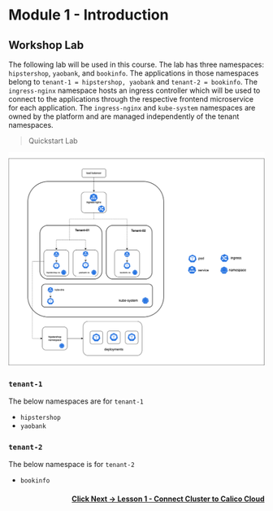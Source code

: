 # Module 1 - Introduction

## Workshop Lab

The following lab will be used in this course. The lab has three namespaces: `hipstershop`, `yaobank`, and `bookinfo`. The applications in those namespaces belong to `tenant-1 = hipstershop, yaobank` and `tenant-2 = bookinfo`. The `ingress-nginx` namespace hosts an ingress controller which will be used to connect to the applications through the respective frontend microservice for each application. The `ingress-nginx` and `kube-system` namespaces are owned by the platform and are managed independently of the tenant namespaces. 

> Quickstart Lab

![lab partitions](images/lab-partitions.png)

### `tenant-1`

The below namespaces are for `tenant-1`
- `hipstershop`
- `yaobank`

### `tenant-2`

The below namespace is for `tenant-2`
- `bookinfo`

#### <div align="right">  [ Click Next -> Lesson 1 - Connect Cluster to Calico Cloud](https://github.com/Pooriya-a/quickstart-self-service/blob/main/modules/2.connect-cluster-to-calico-cloud.md) </div>

